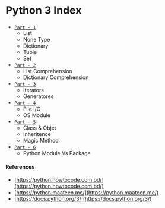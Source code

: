 # Python 3 Index
- [`Part - 1`](https://github.com/lab-semantics/Deep-Learning-Guide/blob/master/Python3/python3_intro_part_1.ipynb)
  - List 
  - None Type
  - Dictionary
  - Tuple
  - Set
- [`Part - 2`](https://github.com/lab-semantics/Deep-Learning-Guide/blob/master/Python3/python3_intro_part_2.ipynb)
  - List Comprehension
  - Dictionary Comprehension
- [`Part - 3`](https://github.com/lab-semantics/Deep-Learning-Guide/blob/master/Python3/python3_intro_part_3.ipynb)
  - Iterators
  - Generatores
- [`Part - 4`](https://github.com/lab-semantics/Deep-Learning-Guide/blob/master/Python3/Python3_intro_part_4.ipynb)
  - File I/O 
  - OS Module
- [`Part - 5`](https://github.com/lab-semantics/Deep-Learning-Guide/blob/master/Python3/python3_intro_part_5_%5BOOP%5D.ipynb)
  - Class & Objet
  - Inheritence
  - Magic Method
- [`Part - 6`](https://github.com/lab-semantics/Deep-Learning-Guide/blob/master/Python3/python3_intro_part_6.ipynb)
  - Python Module Vs Package 
  
#### References
- [https://python.howtocode.com.bd/](https://python.howtocode.com.bd/)
- [https://python.maateen.me/](https://python.maateen.me/) 
- [https://docs.python.org/3/](https://docs.python.org/3/)
